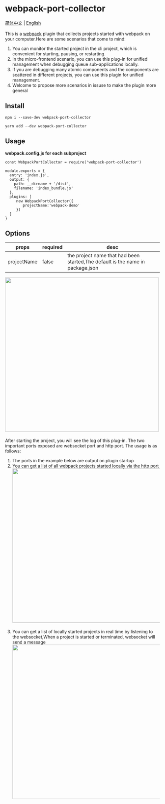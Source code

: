 # webpack-port-collector
<a href="./README.md">简体中文</a>  | <a style="marign-left:20px" href="./README-EN.md">English</a>
<br/>
<br/>
This is a [webpack](http://webpack.js.org/) plugin that collects projects started with webpack on your computer.Here are some scenarios that come to mind:

1. You can monitor the started project in the cli project, which is convenient for starting, pausing, or restarting.
2. In the micro-frontend scenario, you can use this plug-in for unified management when debugging queue sub-applications locally.
3. If you are debugging many atomic components and the components are scattered in different projects, you can use this plugin for unified management.
4. Welcome to propose more scenarios in issuse to make the plugin more general


## Install
```
npm i --save-dev webpack-port-collector
```
```
yarn add --dev webpack-port-collector
```

## Usage
**webpack.config.js for each subproject**
```
const WebpackPortCollector = require('webpack-port-collector')

module.exports = {
  entry: 'index.js',
  output: {
    path: __dirname + '/dist',
    filename: 'index_bundle.js'
  },
  plugins: [
     new WebpackPortCollector({
        projectName:'webpack-demo'
     })
  ]
}
```
## Options
| **props** | **required** | **desc**|
| --- |--------------|-----------------------------------------|
| projectName | false        | the project name that had been started,The default is the name in package.json|

<img src="https://maketea.oss-cn-shanghai.aliyuncs.com/cms/jzkb/read_img.png" width="500" align=center style="display: block;margin-bottom:20px"/>
After starting the project, you will see the log of this plug-in. The two important ports exposed are websocket port and http port. The usage is as follows:

1. The ports in the example below are output on plugin startup
2. You can get a list of all webpack projects started locally via the http port <img src="https://maketea.oss-cn-shanghai.aliyuncs.com/cms/jzkb/read_img_1.png" width="500" align=center style="display: block;margin-bottom:20px"/>
3. You can get a list of locally started projects in real time by listening to the websocket,When a project is started or terminated, websocket will send a message <img src="https://maketea.oss-cn-shanghai.aliyuncs.com/cms/jzkb/read_img_2.png" width="500" align=center style="display: block;margin-bottom:20px"/>

